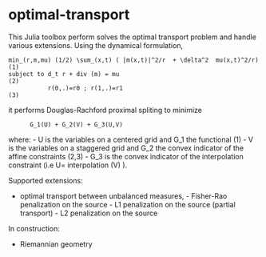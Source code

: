 # optimal-transport
This Julia toolbox perform solves the optimal transport problem and handle various extensions.
Using the dynamical formulation, 

    min_(r,m,mu) (1/2) \sum_(x,t) ( |m(x,t)|^2/r  + \delta^2  mu(x,t)^2/r)     (1)
    subject to d_t r + div (m) = mu                                             (2)
               r(0,.)=r0 ; r(1,.)=r1                                            (3)
               
it performs Douglas-Rachford proximal spliting to minimize 

          G_1(U) + G_2(V) + G_3(U,V)
          
where: - U is the variables on a centered grid and G_1 the functional (1)
       - V is the variables on a staggered grid and G_2 the convex indicator of the affine constraints (2,3)
       - G_3 is the convex indicator of the interpolation constraint (i.e U= interpolation (V) ).

Supported extensions:
- optimal transport between unbalanced measures,
        - Fisher-Rao penalization on the source
        - L1 penalization on the source (partial transport)
        - L2 penalization on the source

In construction:
- Riemannian geometry
